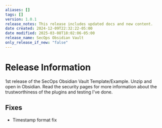 ```yaml
---
aliases: []
tags: []
version: 1.0.1
release_notes: This release includes updated docs and new content.
date created: 2024-12-09T22:32:22-05:00
date modified: 2025-03-08T18:02:06-05:00
release_name: SecOps Obsidian Vault
only_release_if_new: "false"
---
```


# Release Information

1st release of the SecOps Obsidian Vault Template/Example.  Unzip and open in Obsidian.  Read the security pages for more information about the trustworthiness of the plugins and testing I've done.

## Fixes

- Timestamp format fix